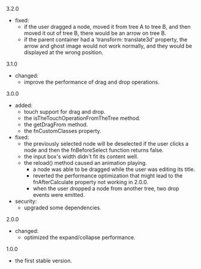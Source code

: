 3.2.0
- fixed:
	- if the user dragged a node, moved it from tree A to tree B, and then moved it out of tree B, there would be an arrow on tree B.
	- if the parent container had a 'transform: translate3d' property, the arrow and ghost image would not work normally, and they would be displayed at the wrong position.

3.1.0
- changed:
    - improve the performance of drag and drop operations.

3.0.0
- added:
	- touch support for drag and drop.
	- the isTheTouchOperationFromTheTree method.
	- the getDragFrom method.
	- the fnCustomClasses property.
- fixed:
	- the previously selected node will be deselected if the user clicks a node and then the fnBeforeSelect
	function returns false.
  - the input box's width didn't fit its content well.
  - the reload() method caused an animation playing.
	- a node was able to be dragged while the user was editing its title.
	- reverted the performance optimization that might lead to the fnAfterCalculate property not working in 2.0.0.
	- when the user dropped a node from another tree, two drop events were emitted.
- security:
	- upgraded some dependencies.

2.0.0
- changed:
	- optimized the expand/collapse performance.

1.0.0
- the first stable version.